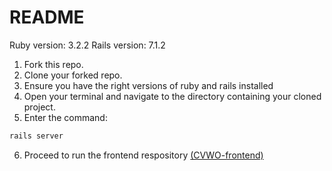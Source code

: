 # README

Ruby version: 3.2.2
Rails version: 7.1.2

1. Fork this repo.
2. Clone your forked repo.
3. Ensure you have the right versions of ruby and rails installed
4. Open your terminal and navigate to the directory containing your cloned project.
5. Enter the command:
```bash
rails server
```
6. Proceed to run the frontend respository [(CVWO-frontend)](https://github.com/justsparsh/CVWO-frontend)
